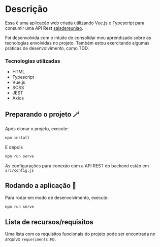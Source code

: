 # Descrição

Essa é uma aplicação web criada utilizando Vue.js e Typescript para consumir uma API Rest [saladereuniao](https://github.com/flwedu/dio-saladereuniao).

Foi desenvolvida com o intuito de consolidar meu aprendizado sobre as tecnologias envolvidas no projeto. Também estou exercitando algumas práticas de desenvolvimento, como TDD.

### Tecnologias utilizadas

- HTML
- Typescript
- Vue.js
- SCSS
- JEST
- Axios

## Preparando o projeto 🪄

Após clonar o projeto, execute:

```bash
npm install
```

E depois

```bash
npm run serve
```

As configurações para conexão com a API REST do backend estão em `src/config.js`

## Rodando a aplicação 🚀

Para rodar em modo de desenvolvimento, execute:

```bash
npm run serve
```

## Lista de recursos/requisitos

Uma lista com os requisitos funcionais do projeto pode ser encontrada no arquivo `requeriments.MD`.
